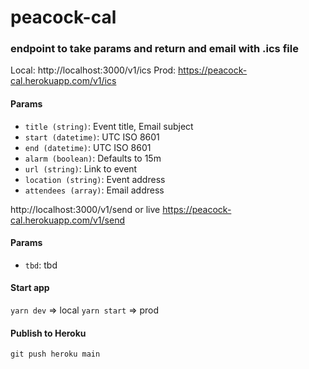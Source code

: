 # peacock-cal

### endpoint to take params and return and email with .ics file
Local:
http://localhost:3000/v1/ics
Prod:
https://peacock-cal.herokuapp.com/v1/ics

#### Params

- `title (string)`:  Event title, Email subject
- `start (datetime)`: UTC ISO 8601
- `end (datetime)`: UTC ISO 8601
- `alarm (boolean)`: Defaults to 15m
- `url (string)`: Link to event
- `location (string)`: Event address
- `attendees (array)`: Email address


http://localhost:3000/v1/send
or live
https://peacock-cal.herokuapp.com/v1/send

#### Params

- `tbd`: tbd


#### Start app

`yarn dev` => local
`yarn start` => prod


#### Publish to Heroku
`git push heroku main`

